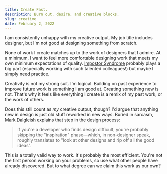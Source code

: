 ```yaml
---
title: Create Fast.
description: Burn out, desire, and creative blocks.
slug: creative
date: February 2, 2022
---
```


I am consistently unhappy with my creative output. My job title includes designer, but I'm not good at designing something from scratch.

None of work I create matches up to the work of designers that I admire. At a minimum, I want to feel more comfortable designing work that meets my own minimum expectations of quality. [Impostor Syndrome](https://en.wikipedia.org/wiki/Impostor_syndrome) probably plays a big part (especially working with such talented colleagues!) but maybe I simply need practice.

Creativity is not my strong suit. I'm logical. Building on past experience to improve future work is something I am good at. Creating something new is not. That's why it feels like everything I create is a remix of my past work, or the work of others.

Does this still count as _my_ creative output, though? I'd argue that anything new in design is just old stuff reworked in new ways. Buried in sarcasm, [Mark Dalgleish](https://twitter.com/markdalgleish/status/1084256955961466881) explains that step in the design process:

> If you're a developer who finds design difficult, you're probably skipping the "inspiration" phase—which, in non-designer speak, roughly translates to "look at other designs and rip off all the good ideas".

This is a totally valid way to work. It's probably the most efficient. You're not the first person working on your problems, so use what other people have already discovered. But to what degree can we claim this work as our own?
